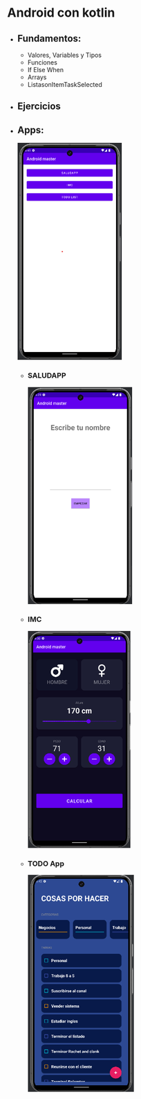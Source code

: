 # Android con kotlin

- ## Fundamentos:
    - Valores, Variables y Tipos
    - Funciones
    - If Else When
    - Arrays
    - ListasonItemTaskSelected
- ## Ejercicios
- ## Apps: 
    <img src="docs/captures/menu.png" alt="Pantalla principal" height="500">
   
    - ### SALUDAPP 
        <img src="docs/captures/saludapp.png" alt="Pantalla saludapp" height="500">
    
    - ### IMC 
        <img src="docs/captures/imc.png" alt="Pantalla imc app" height="500">
    
    - ### TODO App 
        <img src="docs/captures/todo.png" alt="Pantalla imc app" height="500">
